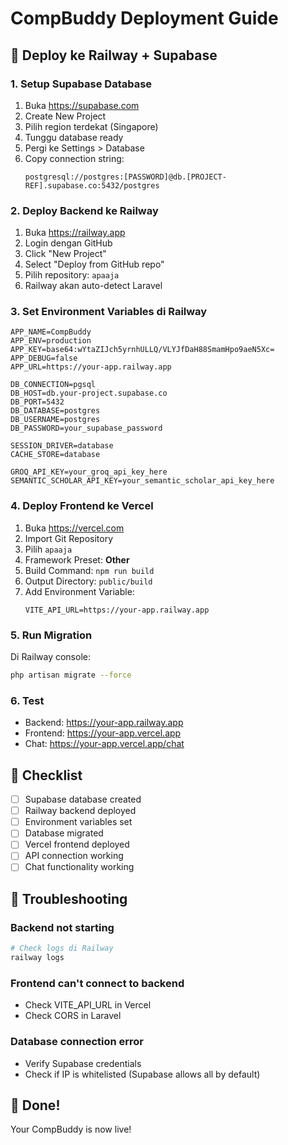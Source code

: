 # CompBuddy Deployment Guide

## 🚀 Deploy ke Railway + Supabase

### 1. Setup Supabase Database
1. Buka https://supabase.com
2. Create New Project
3. Pilih region terdekat (Singapore)
4. Tunggu database ready
5. Pergi ke Settings > Database
6. Copy connection string:
   ```
   postgresql://postgres:[PASSWORD]@db.[PROJECT-REF].supabase.co:5432/postgres
   ```

### 2. Deploy Backend ke Railway
1. Buka https://railway.app
2. Login dengan GitHub
3. Click "New Project"
4. Select "Deploy from GitHub repo"
5. Pilih repository: `apaaja`
6. Railway akan auto-detect Laravel

### 3. Set Environment Variables di Railway
```env
APP_NAME=CompBuddy
APP_ENV=production
APP_KEY=base64:wYtaZIJch5yrnhULLQ/VLYJfDaH88SmamHpo9aeN5Xc=
APP_DEBUG=false
APP_URL=https://your-app.railway.app

DB_CONNECTION=pgsql
DB_HOST=db.your-project.supabase.co
DB_PORT=5432
DB_DATABASE=postgres
DB_USERNAME=postgres
DB_PASSWORD=your_supabase_password

SESSION_DRIVER=database
CACHE_STORE=database

GROQ_API_KEY=your_groq_api_key_here
SEMANTIC_SCHOLAR_API_KEY=your_semantic_scholar_api_key_here
```

### 4. Deploy Frontend ke Vercel
1. Buka https://vercel.com
2. Import Git Repository
3. Pilih `apaaja`
4. Framework Preset: **Other**
5. Build Command: `npm run build`
6. Output Directory: `public/build`
7. Add Environment Variable:
   ```
   VITE_API_URL=https://your-app.railway.app
   ```

### 5. Run Migration
Di Railway console:
```bash
php artisan migrate --force
```

### 6. Test
- Backend: https://your-app.railway.app
- Frontend: https://your-app.vercel.app
- Chat: https://your-app.vercel.app/chat

## 📝 Checklist
- [ ] Supabase database created
- [ ] Railway backend deployed
- [ ] Environment variables set
- [ ] Database migrated
- [ ] Vercel frontend deployed
- [ ] API connection working
- [ ] Chat functionality working

## 🔧 Troubleshooting

### Backend not starting
```bash
# Check logs di Railway
railway logs
```

### Frontend can't connect to backend
- Check VITE_API_URL in Vercel
- Check CORS in Laravel

### Database connection error
- Verify Supabase credentials
- Check if IP is whitelisted (Supabase allows all by default)

## 🎉 Done!
Your CompBuddy is now live!
